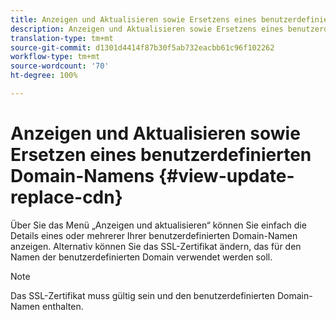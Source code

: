 ```yaml
---
title: Anzeigen und Aktualisieren sowie Ersetzens eines benutzerdefinierten Domain-Namens
description: Anzeigen und Aktualisieren sowie Ersetzens eines benutzerdefinierten Domain-Namens
translation-type: tm+mt
source-git-commit: d1301d4414f87b30f5ab732eacbb61c96f102262
workflow-type: tm+mt
source-wordcount: '70'
ht-degree: 100%

---
```



# Anzeigen und Aktualisieren sowie Ersetzen eines benutzerdefinierten Domain-Namens {#view-update-replace-cdn}

Über Sie das Menü „Anzeigen und aktualisieren“ können Sie einfach die Details eines oder mehrerer Ihrer benutzerdefinierten Domain-Namen anzeigen.
Alternativ können Sie das SSL-Zertifikat ändern, das für den Namen der benutzerdefinierten Domain verwendet werden soll.

>[!NOTE]
>Das SSL-Zertifikat muss gültig sein und den benutzerdefinierten Domain-Namen enthalten.


